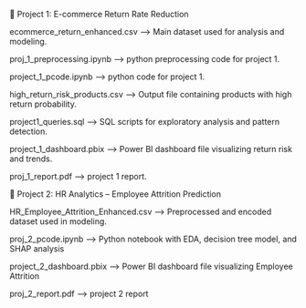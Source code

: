 🔹 Project 1: E-commerce Return Rate Reduction

ecommerce_return_enhanced.csv	--> Main dataset used for analysis and modeling.

proj_1_preprocessing.ipynb --> python preprocessing code for project 1.

project_1_pcode.ipynb --> python code for project 1.

high_return_risk_products.csv	--> Output file containing products with high return probability.

project1_queries.sql --> SQL scripts for exploratory analysis and pattern detection.

project_1_dashboard.pbix --> Power BI dashboard file visualizing return risk and trends.

proj_1_report.pdf --> project 1 report.


🔹 Project 2: HR Analytics – Employee Attrition Prediction

HR_Employee_Attrition_Enhanced.csv --> Preprocessed and encoded dataset used in modeling.

proj_2_pcode.ipynb --> Python notebook with EDA, decision tree model, and SHAP analysis

project_2_dashboard.pbix --> Power BI dashboard file visualizing Employee Attrition

proj_2_report.pdf --> project 2 report
